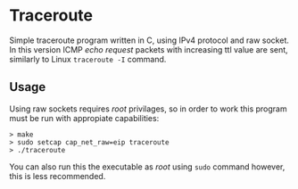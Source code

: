 # Traceroute
Simple traceroute program written in C, using IPv4 protocol and raw socket. In this version ICMP *echo request* packets with increasing ttl value are sent, similarly to Linux ```traceroute -I``` command.

## Usage
Using raw sockets requires *root* privilages, so in order to work this program must be run with appropiate capabilities:
```
> make
> sudo setcap cap_net_raw=eip traceroute
> ./traceroute
```
You can also run this the executable as *root* using ```sudo``` command however, this is less recommended.